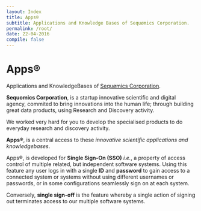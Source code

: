 ```yaml
---
layout: Index
title: Apps®
subtitle: Applications and Knowledge Bases of Sequømics Corporation.
permalink: /root/
date: 22-04-2016
compile: false
---
```

# Apps®
Applications and KnowledgeBases of [Sequømics Corporation](http://sequomics.com/).

<b>Sequomics Corporation</b>, is a startup innovative scientific and digital agency, commited to bring innovations into the human life; through building great data products, using Research and Discovery activity.

We worked very hard for you to develop the specialised products to do everyday research and discovery activity.

<b>Apps®</b>, is a central access to these <i>innovative scientific applications and knowledgebases</i>.

Apps®, is developed for <b>Single Sign-On (SSO)</b> <i>i.e.</i>, a property of access control of multiple related, but independent software systems. Using this feature any user logs in with a single <b>ID</b> and <b>password</b> to gain access to a connected system or systems without using different usernames or passwords, or in some configurations seamlessly sign on at each system.

Conversely, <b>single sign-off</b> is the feature whereby a single action of signing out terminates access to our multiple software systems.
